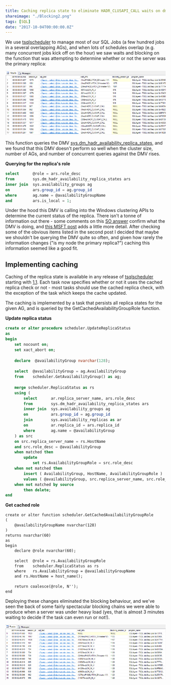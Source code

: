 ```yaml
---
title: Caching replica state to eliminate HADR_CLUSAPI_CALL waits on dm_hadr_availability_replica_states
shareimage: "./Blocking2.png"
tags: [SQL]
date: "2017-10-04T00:00:00.0Z"
---
```


We use [tsqlscheduler](https://github.com/taddison/tsqlScheduler) to manage most of our SQL Jobs (a few hundred jobs in a several overlapping AGs), and when lots of schedules overlap (e.g. many concurrent jobs kick off on the hour) we saw waits and blocking on the function that was attempting to determine whether or not the server was the primary replica:

![Blocking](./Blocking2.png)

This function queries the DMV [sys.dm_hadr_availability_replica_states](https://docs.microsoft.com/en-us/sql/relational-databases/system-dynamic-management-views/sys-dm-hadr-availability-replica-states-transact-sql), and we found that this DMV doesn't perform so well when the cluster size, number of AGs, and number of concurrent queries against the DMV rises.

**Querying for the replica's role**

```sql
select      @role = ars.role_desc
from        sys.dm_hadr_availability_replica_states ars
inner join  sys.availability_groups ag
on          ars.group_id = ag.group_id
where       ag.name = @availabilityGroupName
and         ars.is_local = 1;
```

Under the hood this DMV is calling into the Windows clustering APIs to determine the current status of the replica. There isn't a tonne of information out there - some comments on this [SO answer](https://dba.stackexchange.com/a/131636) confirm what the DMV is doing, and [this MSFT post](https://blogs.msdn.microsoft.com/sqlmeditation/2017/08/18/what-really-happens-when-hadr_clusapi_call-wait-type-is-set/) adds a little more detail. After checking some of the obvious items listed in the second post I decided that maybe we shouldn't be querying the DMV quite so often, and given how rarely the information changes ("is my node the primary replica?") caching this information seemed like a good fit.

<!--more-->

## Implementing caching

Caching of the replica state is available in any release of [tsqlscheduler](https://github.com/taddison/tsqlScheduler) starting with [1.1](https://github.com/taddison/tsqlScheduler/releases/tag/1.1). Each task now specifies whether or not it uses the cached replica check or not - most tasks should use the cached replica check, with the exception of the task which keeps the cache updated.

The caching is implemented by a task that persists all replica states for the given AG, and is queried by the GetCachedAvailabilityGroupRole function.

**Update replica status**

```sql
create or alter procedure scheduler.UpdateReplicaStatus
as
begin
    set nocount on;
    set xact_abort on;

    declare  @availabilityGroup nvarchar(128);

    select 	@availabilityGroup = ag.AvailabilityGroup
    from 	scheduler.GetAvailabilityGroup() as ag;

    merge scheduler.ReplicaStatus as rs
    using (
        select      ar.replica_server_name, ars.role_desc
        from        sys.dm_hadr_availability_replica_states ars
        inner join  sys.availability_groups ag
        on          ars.group_id = ag.group_id
        join        sys.availability_replicas as ar
        on          ar.replica_id = ars.replica_id
        where       ag.name = @availabilityGroup
    ) as src
    on src.replica_server_name = rs.HostName
    and	src.role_desc = @availabilityGroup
    when matched then
        update
            set rs.AvailabilityGroupRole = src.role_desc
    when not matched then
        insert ( AvailabilityGroup, HostName, AvailabilityGroupRole )
        values ( @availabilityGroup, src.replica_server_name, src.role_desc )
    when not matched by source
        then delete;
end
```

**Get cached role**

```
create or alter function scheduler.GetCachedAvailabilityGroupRole
(
	@availabilityGroupName nvarchar(128)
)
returns nvarchar(60)
as
begin
	declare @role nvarchar(60);

	select 	@role = rs.AvailabilityGroupRole
	from 	scheduler.ReplicaStatus as rs
	where	rs.AvailabilityGroup = @availabilityGroupName
	and	rs.HostName = host_name();

	return coalesce(@role, N'');
end
```

Deploying these changes eliminated the blocking behaviour, and we've seen the back of some fairly spectacular blocking chains we were able to produce when a server was under heavy load (yes, that is almost 3 minutes waiting to decide if the task can even run or not!).

![Much More Blocking](./Blocking.png)
